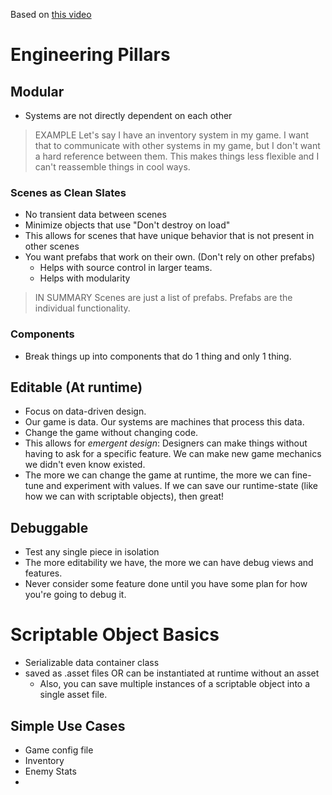 Based on [this video](https://www.youtube.com/watch?v=raQ3iHhE_Kk&ab_channel=Unity)

# Engineering Pillars
## Modular

- Systems are not directly dependent on each other

> EXAMPLE
> Let's say I have an inventory system in my game. I want that to communicate with other systems in my game, but I don't want a hard reference between them. This makes things less flexible and I can't reassemble things in cool ways.

### Scenes as Clean Slates
- No transient data between scenes
- Minimize objects that use "Don't destroy on load"
- This allows for scenes that have unique behavior that is not present in other scenes
- You want prefabs that work on their own. (Don't rely on other prefabs)
	- Helps with source control in larger teams.
	- Helps with modularity

> IN SUMMARY
> Scenes are just a list of prefabs. Prefabs are the individual functionality.

### Components
- Break things up into components that do 1 thing and only 1 thing.
## Editable (At runtime)
- Focus on data-driven design.
- Our game is data. Our systems are machines that process this data.
- Change the game without changing code.
- This allows for *emergent design*: Designers can make things without having to ask for a specific feature. We can make new game mechanics we didn't even know existed.
- The more we can change the game at runtime, the more we can fine-tune and experiment with values. If we can save our runtime-state (like how we can with scriptable objects), then great!

## Debuggable
- Test any single piece in isolation
- The more editability we have, the more we can have debug views and features.
- Never consider some feature done until you have some plan for how you're going to debug it.

# Scriptable Object Basics
- Serializable data container class
- saved as .asset files OR can be instantiated at runtime without an asset
	- Also, you can save multiple instances of a scriptable object into a single asset file.

## Simple Use Cases
- Game config file
- Inventory
- Enemy Stats
- 